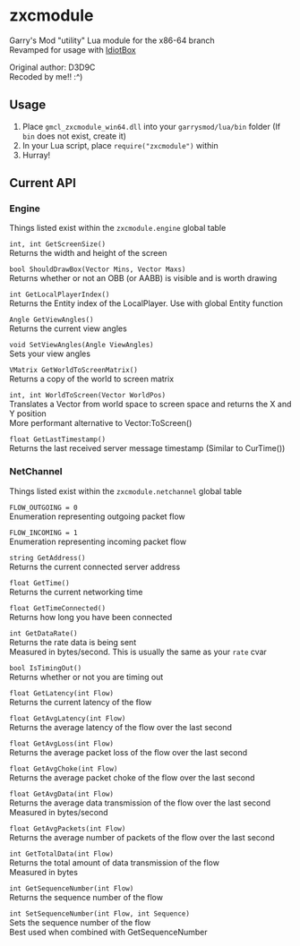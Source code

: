 # zxcmodule

Garry's Mod "utility" Lua module for the x86-64 branch \
Revamped for usage with [IdiotBox](https://github.com/bhozz01/IdiotBox)

Original author: D3D9C \
Recoded by me!! :^)

## Usage

1. Place `gmcl_zxcmodule_win64.dll` into your `garrysmod/lua/bin` folder (If `bin` does not exist, create it)
2. In your Lua script, place `require("zxcmodule")` within
3. Hurray!

## Current API

### Engine

Things listed exist within the `zxcmodule.engine` global table

`int, int GetScreenSize()` \
Returns the width and height of the screen

`bool ShouldDrawBox(Vector Mins, Vector Maxs)` \
Returns whether or not an OBB (or AABB) is visible and is worth drawing

`int GetLocalPlayerIndex()` \
Returns the Entity index of the LocalPlayer. Use with global Entity function

`Angle GetViewAngles()` \
Returns the current view angles

`void SetViewAngles(Angle ViewAngles)` \
Sets your view angles

`VMatrix GetWorldToScreenMatrix()` \
Returns a copy of the world to screen matrix

`int, int WorldToScreen(Vector WorldPos)` \
Translates a Vector from world space to screen space and returns the X and Y position \
More performant alternative to Vector:ToScreen()

`float GetLastTimestamp()` \
Returns the last received server message timestamp (Similar to CurTime())

### NetChannel

Things listed exist within the `zxcmodule.netchannel` global table

`FLOW_OUTGOING = 0` \
Enumeration representing outgoing packet flow

`FLOW_INCOMING = 1` \
Enumeration representing incoming packet flow

`string GetAddress()` \
Returns the current connected server address

`float GetTime()` \
Returns the current networking time

`float GetTimeConnected()` \
Returns how long you have been connected

`int GetDataRate()` \
Returns the rate data is being sent \
Measured in bytes/second. This is usually the same as your `rate` cvar

`bool IsTimingOut()` \
Returns whether or not you are timing out

`float GetLatency(int Flow)` \
Returns the current latency of the flow

`float GetAvgLatency(int Flow)` \
Returns the average latency of the flow over the last second

`float GetAvgLoss(int Flow)` \
Returns the average packet loss of the flow over the last second

`float GetAvgChoke(int Flow)` \
Returns the average packet choke of the flow over the last second

`float GetAvgData(int Flow)` \
Returns the average data transmission of the flow over the last second \
Measured in bytes/second

`float GetAvgPackets(int Flow)` \
Returns the average number of packets of the flow over the last second

`int GetTotalData(int Flow)` \
Returns the total amount of data transmission of the flow \
Measured in bytes

`int GetSequenceNumber(int Flow)` \
Returns the sequence number of the flow

`int SetSequenceNumber(int Flow, int Sequence)` \
Sets the sequence number of the flow \
Best used when combined with GetSequenceNumber
